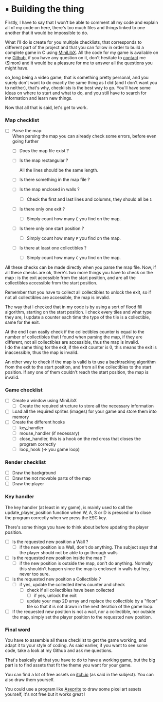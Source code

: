 # ▪️ Building the thing

Firstly, I have to say that I won't be able to comment all my code and explain all of my code on here, there's too much files and things linked to one another that it would be impossible to do.

What I'll do is create for you multiple checklists, that corresponds to different part of the project and that you can follow in order to build a complete game in C using [MiniLibX](../../minilibx/). All the code for my game is available on my [Github](https://github.com/Laendrun/42/tree/main/so_long), if you have any question on it, don't hesitate to [contact](../../team.md) me (Simon) and it would be a pleasure for me to answer all the questions you might have.

so\_long being a video game, that is something pretty personal, and you surely don't want to do exactly the same thing as I did (and I don't want you to neither), that's why, checklists is the best way to go. You'll have some ideas on where to start and what to do, and you still have to search for information and learn new things.

Now that all that is said, let's get to work.

### Map checklist

* [ ] Parse the map\
  When parsing the map you can already check some errors, before even going further
  * [ ] Does the map file exist ?
  *   [ ] Is the map rectangular ?

      All the lines should be the same length.
  * [ ] Is there something in the map file ?
  * [ ] Is the map enclosed in walls ?
    * [ ] Check the first and last lines and columns, they should all be `1`
  * [ ] Is there only one exit ?
    * [ ] Simply count how many `E` you find on the map.
  * [ ] Is there only one start position ?
    * [ ] Simply count how many `P` you find on the map.
  * [ ] Is there at least one collectibles ?
    * [ ] Simply count how many `C` you find on the map.

All these checks can be made directly when you parse the map file. Now, if all these checks are ok, there's two more things you have to check on the map : is the exit accessible from the start position, and are all the collectibles accessible from the start position.

Remember that you have to collect all collectibles to unlock the exit, so if not all collectibles are accessible, the map is invalid.

The way that I checked that in my code is by using a sort of flood fill algorithm, starting on the start position. I check every tiles and what type they are, I update a counter each time the type of the tile is a collectible, same for the exit.

At the end I can easily check if the collectibles counter is equal to the number of collectibles that I found when parsing the map, if they are different, not all collectibles are accessible, thus the map is invalid.\
I do the same thing for the exit, if the exit counter is 0, this means the exit is inaccessible, thus the map is invalid.

An other way to check if the map is valid is to use a backtracking algorithm from the exit to the start position, and from all the collectibles to the start position. If any one of them couldn't reach the start position, the map is invalid.

### Game checklist

* [ ] Create a window using MiniLibX
  * [ ] Create the required structure to store all the necessary information
* [ ] Load all the required sprites (images) for your game and store them into memory
* [ ] Create the different hooks
  * [ ] key\_handler
  * [ ] mouse\_handler (if necessary)
  * [ ] close\_handler, this is a hook on the red cross that closes the program correctly
  * [ ] loop\_hook (=> you game loop)

### Render checklist

* [ ] Draw the background
* [ ] Draw the not movable parts of the map
* [ ] Draw the player

### Key handler

The key handler (at least in my game), is mainly used to call the update\_player\_position function when W, A, S or D is pressed or to close the program correctly when we press the ESC key.

There's some things you have to think about before updating the player position.

* [ ] Is the requested new position a Wall ?
  * [ ] if the new position is a Wall, don't do anything. The subject says that the player should not be able to go through walls
* [ ] Is the requested new position inside the map ?
  * [ ] if the new position is outside the map, don't do anything. Normally this shouldn't happen since the map is enclosed in walls but hey, never too sure.
* [ ] Is the requested new position a Collectible ?
  * [ ] if yes, update the collected items counter and check
    * [ ] check if all collectibles have been collected
      * [ ] if yes, unlock the exit
    * [ ] update your map 2D array and replace the collectible by a "floor" tile so that it is not drawn in the next iteration of the game loop.
* [ ] If the requested new position is not a wall, nor a collectible, nor outside the map, simply set the player position to the requested new position.

### Final word

You have to assemble all these checklist to get the game working, and adapt it to your style of coding. As said earlier, if you want to see some code, take a look at my Github and ask me questions.

That's basically all that you have to do to have a working game, but the big part is to find assets that fit the theme you want for your game.&#x20;

You can find a lot of free assets on [itch.io](https://itch.io/) (as said in the subject). You can also draw them yourself.&#x20;

You could use a program like [Aseprite](https://www.aseprite.org/) to draw some pixel art assets yourself, it's not free but it works great !
